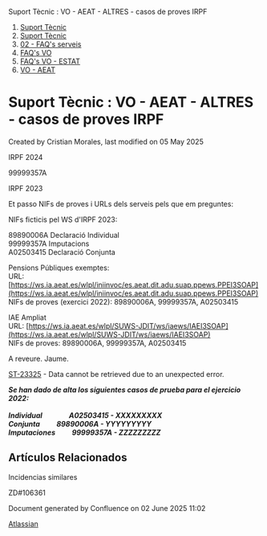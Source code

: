 Suport Tècnic : VO - AEAT - ALTRES - casos de proves IRPF  

1.  [Suport Tècnic](index.md)
2.  [Suport Tècnic](13893782.md)
3.  [02 - FAQ's serveis](26313393.md)
4.  [FAQ's VO](28705575.md)
5.  [FAQ's VO - ESTAT](28705579.md)
6.  [VO - AEAT](VO---AEAT_36340975.md)

Suport Tècnic : VO - AEAT - ALTRES - casos de proves IRPF
=========================================================

Created by Cristian Morales, last modified on 05 May 2025

IRPF 2024

99999357A

IRPF 2023

Et passo NIFs de proves i URLs dels serveis pels que em preguntes:

NIFs ficticis pel WS d'IRPF 2023:

89890006A Declaració Individual  
99999357A Imputacions  
A02503415 Declaració Conjunta

Pensions Públiques exemptes:  
URL: [https://ws.ia.aeat.es/wlpl/iniinvoc/es.aeat.dit.adu.suap.ppews.PPEI3SOAP](https://ws.ia.aeat.es/wlpl/iniinvoc/es.aeat.dit.adu.suap.ppews.PPEI3SOAP)  
NIFs de proves (exercici 2022): 89890006A, 99999357A, A02503415

IAE Ampliat  
URL: [https://ws.ia.aeat.es/wlpl/SUWS-JDIT/ws/iaews/IAEI3SOAP](https://ws.ia.aeat.es/wlpl/SUWS-JDIT/ws/iaews/IAEI3SOAP)  
NIFs de proves: 89890006A, 99999357A, A02503415

A reveure. Jaume.  
  

[ST-23325](https://contacte.aoc.cat/browse/ST-23325?src=confmacro) - Data cannot be retrieved due to an unexpected error.

_**Se han dado de alta los siguientes casos de prueba para el ejercicio 2022:**_  
   
_**Individual                A02503415 - XXXXXXXXX**_  
_**Conjunta          89890006A - YYYYYYYYY**_  
_**Imputaciones          99999357A - ZZZZZZZZZ**_

Artículos Relacionados
----------------------

  

  

Incidencias similares

ZD#106361

  

Document generated by Confluence on 02 June 2025 11:02

[Atlassian](http://www.atlassian.com/)